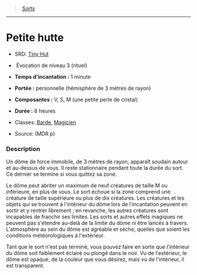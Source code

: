 ﻿---
!SpellHD
Level: 3
Type: Évocation
Ritual: rituel
CastingTime: 1 minute
Range: personnelle (hémisphère de 3 mètres de rayon)
Components: V, S, M (une petite perle de cristal)
Duration: 8 heures
Classes: '[Barde](hd_bard.md), [Magicien](hd_wizard.md)'
Id: spells_hd.md#petite-hutte
ParentLink: spells_hd.md#sorts
Name: Petite hutte
ParentName: Sorts
NameLevel: 1
AltName: '[Tiny Hut](srd_spells_tiny_hut.md)'
Source: (MDR p)
---
> [Sorts](hd_spells.md)

---

# Petite hutte

- SRD: [Tiny Hut](srd_spells_tiny_hut.md)

-  Évocation de niveau 3 (rituel)

- **Temps d'incantation :** 1 minute

- **Portée :** personnelle (hémisphère de 3 mètres de rayon)

- **Composantes :** V, S, M (une petite perle de cristal)

- **Durée :** 8 heures

- Classes: [Barde](hd_bard.md), [Magicien](hd_wizard.md)

- Source: (MDR p)

### Description

Un dôme de force immobile, de 3 mètres de rayon, apparaît soudain autour et au-dessus de vous. Il reste stationnaire pendant toute la durée du sort. Ce dernier se termine si vous quittez sa zone.

Le dôme peut abriter un maximum de neuf créatures de taille M ou inférieure, en plus de vous. Le sort échoue si la zone comprend une créature de taille supérieure ou plus de dix créatures. Les créatures et les objets qui se trouvent à l'intérieur du dôme lors de l'incantation peuvent en sortir et y rentrer librement ; en revanche, les autres créatures sont incapables de franchir ses limites. Les sorts et autres effets magiques ne peuvent pas s'étendre au-delà de la limite du dôme ni être lancés à travers. L'atmosphère au sein du dôme est agréable et sèche, quelles que soient les conditions météorologiques à l'extérieur.

Tant que le sort n'est pas terminé, vous pouvez faire en sorte que l'intérieur du dôme soit faiblement éclairé ou plongé dans le noir. Vu de l'extérieur, le dôme est opaque, de la couleur que vous désirez, mais vu de l'intérieur, il est transparent.

